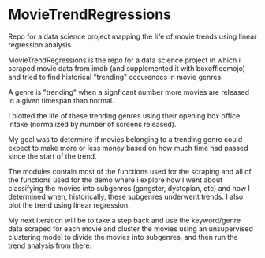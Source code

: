 # MovieTrendRegressions
Repo for a data science project mapping the life of movie trends using linear regression analysis

MovieTrendRegressions is the repo for a data science project in which i scraped movie data from imdb (and supplemented it with 
boxofficemojo) and tried to find historical "trending" occurences in movie genres. 

A genre is "trending" when a signficant number more movies are released in a given timespan than normal. 

I plotted the life of these trending genres using their opening box office intake (normalized by number of screens released).

My goal was to determine if movies belonging to a trending genre could expect to make more or less money based on how much time 
had passed since the start of the trend. 

The modules contain most of the functions used for the scraping and all of the functions used for the demo where i explore how
I went about classifying the movies into subgenres (gangster, dystopian, etc) and how I determined when, historically, these subgenres 
underwent trends. I also plot the trend using linear regression. 

My next iteration will be to take a step back and use the keyword/genre data scraped for each movie and cluster the movies using an 
unsupervised clustering model to divide the movies into subgenres, and then run the trend analysis from there. 
